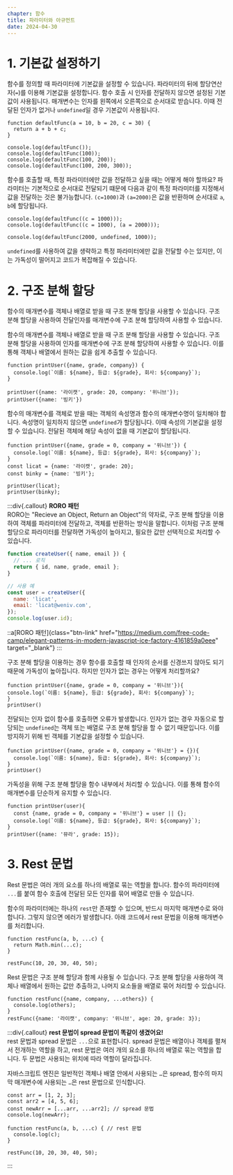 ```yaml
---
chapter: 함수
title: 파라미터와 아규먼트
date: 2024-04-30
---
```


# 1. 기본값 설정하기

함수를 정의할 때 파라미터에 기본값을 설정할 수 있습니다. 파라미터의 뒤에 할당연산자(`=`)를 이용해 기본값을 설정합니다. 함수 호출 시 인자를 전달하지 않으면 설정된 기본값이 사용됩니다. 매개변수는 인자를 왼쪽에서 오른쪽으로 순서대로 받습니다. 이때 전달된 인자가 없거나 `undefined`일 경우 기본값이 사용됩니다.

```javascript-exec
function defaultFunc(a = 10, b = 20, c = 30) {
  return a + b + c;
}

console.log(defaultFunc());
console.log(defaultFunc(100));
console.log(defaultFunc(100, 200));
console.log(defaultFunc(100, 200, 300));

```

함수를 호출할 때, 특정 파라미터에만 값을 전달하고 싶을 때는 어떻게 해야 할까요? 파라미터는 기본적으로 순서대로 전달되기 떄문에 다음과 같이 특정 파라미터를 지정해서 값을 전달하는 것은 불가능합니다. `(c=1000)`과 `(a=2000)`은 값을 반환하며 순서대로 `a`, `b`에 할당됩니다.

```javascript-exec
console.log(defaultFunc((c = 1000)));
console.log(defaultFunc((c = 1000), (a = 2000)));

console.log(defaultFunc(2000, undefined, 1000));
```

`undefined`를 사용하여 값을 생략하고 특정 파라미터에만 값을 전달할 수는 있지만, 이는 가독성이 떨어지고 코드가 복잡해질 수 있습니다.

# 2. 구조 분해 할당

함수의 매개변수를 객체나 배열로 받을 때 구조 분해 할당을 사용할 수 있습니다. 구조 분해 할당을 사용하여 전달인자를 매개변수에 구조 분해 할당하여 사용할 수 있습니다.

함수의 매개변수를 객체나 배열로 받을 때 구조 분해 할당을 사용할 수 있습니다. 구조 분해 할당을 사용하여 인자를 매개변수에 구조 분해 할당하여 사용할 수 있습니다. 이를 통해 객체나 배열에서 원하는 값을 쉽게 추출할 수 있습니다.

```javascript-exec
function printUser({name, grade, company}) {
  console.log(`이름: ${name}, 등급: ${grade}, 회사: ${company}`);
}

printUser({name: '라이캣', grade: 20, company: '위니브'});
printUser({name: '빙키'})
```

함수의 매개변수를 객체로 받을 때는 객체의 속성명과 함수의 매개변수명이 일치해야 합니다. 속성명이 일치하지 않으면 `undefined`가 할당됩니다. 이때 속성의 기본값을 설정할 수 있습니다. 전달된 객체에 해당 속성이 없을 때 기본값이 할당됩니다.

```javascript-exec
function printUser({name, grade = 0, company = '위니브'}) {
  console.log(`이름: ${name}, 등급: ${grade}, 회사: ${company}`);
}
const licat = {name: '라이캣', grade: 20};
const binky = {name: '빙키'};

printUser(licat);
printUser(binky);
```

:::div{.callout}
**RORO 패턴**  
RORO는 "Recieve an Object, Return an Object"의 약자로, 구조 분해 할당을 이용하여 객체를 파라미터에 전달하고, 객체를 반환하는 방식을 말합니다.
이처럼 구조 분해 할당으로 파라미터를 전달하면 가독성이 높아지고, 필요한 값만 선택적으로 처리할 수 있습니다.

```javascript
function createUser({ name, email }) {
  // ... 로직
  return { id, name, grade, email };
}

// 사용 예
const user = createUser({
  name: 'licat',
  email: 'licat@weniv.com',
});
console.log(user.id);
```

::a[RORO 패턴]{class="btn-link" href="https://medium.com/free-code-camp/elegant-patterns-in-modern-javascript-ice-factory-4161859a0eee" target="\_blank"}
:::

구조 분해 할당을 이용하는 경우 함수를 호출할 때 인자의 순서를 신경쓰지 않아도 되기 때문에 가독성이 높아집니다. 하지만 인자가 없는 경우는 어떻게 처리할까요?

```javascript-exec
function printUser({name, grade = 0, company = '위니브'}){
console.log(`이름: ${name}, 등급: ${grade}, 회사: ${company}`);
}
printUser()

```

전달되는 인자 없이 함수를 호출하면 오류가 발생합니다. 인자가 없는 경우 자동으로 할당되는 `undefined`는 객체 또는 배열로 구조 분해 할당을 할 수 없기 때문입니다. 이를 방지하기 위해 빈 객체를 기본값을 설정할 수 있습니다.

```javascript-exec
function printUser({name, grade = 0, company = '위니브'} = {}){
  console.log(`이름: ${name}, 등급: ${grade}, 회사: ${company}`);
}
printUser()
```

가독성을 위해 구조 분해 할당을 함수 내부에서 처리할 수 있습니다. 이를 통해 함수의 매개변수를 단순하게 유지할 수 있습니다.

```javascript-exec
function printUser(user){
  const {name, grade = 0, company = '위니브'} = user || {};
  console.log(`이름: ${name}, 등급: ${grade}, 회사: ${company}`);
}
printUser({name: '뮤라', grade: 15});
```

# 3. Rest 문법

Rest 문법은 여러 개의 요소를 하나의 배열로 묶는 역할을 합니다. 함수의 파라미터에 `...`를 붙여 함수 호출에 전달된 모든 인자를 묶어 배열로 만들 수 있습니다.

함수의 파라미터에는 하나의 `rest`만 존재할 수 있으며, 반드시 마지막 매개변수로 와야합니다. 그렇지 않으면 에러가 발생합니다. 아래 코드에서 rest 문법을 이용해 매개변수를 처리합니다.

```javascript-exec
function restFunc(a, b, ...c) {
  return Math.min(...c);
}

restFunc(10, 20, 30, 40, 50);
```

Rest 문법은 구조 분해 할당과 함께 사용될 수 있습니다. 구조 분해 할당을 사용하여 객체나 배열에서 원하는 값만 추출하고, 나머지 요소들을 배열로 묶어 처리할 수 있습니다.

```javascript-exec
function restFunc({name, company, ...others}) {
  console.log(others);
}
restFunc({name: '라이캣', company: '위니브', age: 20, grade: 3});
```

:::div{.callout}
**rest 문법이 spread 문법이 똑같이 생겼어요!**  
rest 문법과 spread 문법은 `...`으로 표현합니다. spread 문법은 배열이나 객체를 펼쳐서 전개하는 역할을 하고, rest 문법은 여러 개의 요소를 하나의 배열로 묶는 역할을 합니다. 두 문법은 사용되는 위치에 따라 역할이 달라집니다.

자바스크립트 엔진은 일반적인 객체나 배열 안에서 사용되는 `…`은 spread, 함수의 마지막 매개변수에 사용되는 `…`은 rest 문법으로 인식합니다.

```javascript-exec
const arr = [1, 2, 3];
const arr2 = [4, 5, 6];
const newArr = [...arr, ...arr2]; // spread 문법
console.log(newArr);
```

```javascript-exec
function restFunc(a, b, ...c) { // rest 문법
  console.log(c);
}

restFunc(10, 20, 30, 40, 50);
```

:::
